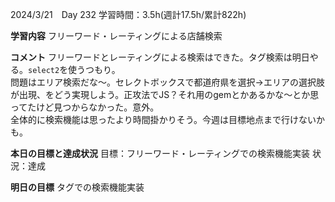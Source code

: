 2024/3/21　Day 232
学習時間：3.5h(週計17.5h/累計822h)

**学習内容**
フリーワード・レーティングによる店舗検索

**コメント**
フリーワードとレーティングによる検索はできた。タグ検索は明日やる。`select2`を使うつもり。  
問題はエリア検索だな〜。セレクトボックスで都道府県を選択→エリアの選択肢が出現、をどう実現しよう。正攻法でJS？それ用のgemとかあるかな〜とか思ってたけど見つからなかった。意外。  
全体的に検索機能は思ったより時間掛かりそう。今週は目標地点まで行けないかも。

**本日の目標と達成状況**
目標：フリーワード・レーティングでの検索機能実装
状況：達成

**明日の目標**
タグでの検索機能実装